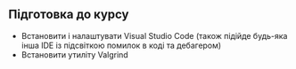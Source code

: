 ## Підготовка до курсу

- Встановити і налаштувати Visual Studio Code (також підійде будь-яка інша IDE із підсвіткою помилок в коді та дебагером)
- Встановити утиліту Valgrind
